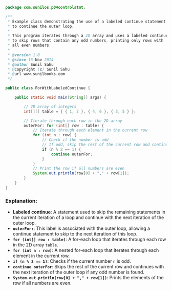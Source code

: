 ```java
package com.sunilos.p04controlstmt;

/**
 * Example class demonstrating the use of a labeled continue statement
 * to continue the outer loop.
 * 
 * This program iterates through a 2D array and uses a labeled continue
 * to skip rows that contain any odd numbers, printing only rows with
 * all even numbers.
 * 
 * @version 1.0
 * @since 16 Nov 2014
 * @author Sunil Sahu
 * @Copyright (c) Sunil Sahu
 * @url www.sunilbooks.com
 */

public class ForWithLabeledContinue {

    public static void main(String[] args) {

        // 2D array of integers
        int[][] table = { { 1, 2 }, { 4, 6 }, { 3, 5 } };

        // Iterate through each row in the 2D array
        outerFor: for (int[] row : table) {
            // Iterate through each element in the current row
            for (int n : row) {
                // Check if the number is odd
                // If odd, skip the rest of the current row and continue to the next row
                if (n % 2 == 1) {
                    continue outerFor;
                }
            }
            // Print the row if all numbers are even
            System.out.println(row[0] + "," + row[1]);
        }
    }
}
```

### Explanation:
- **Labeled continue**: A statement used to skip the remaining statements in the current iteration of a loop and continue with the next iteration of the outer loop.
- **`outerFor:`**: This label is associated with the outer loop, allowing a continue statement to skip to the next iteration of this loop.
- **`for (int[] row : table)`**: A for-each loop that iterates through each row in the 2D array `table`.
- **`for (int n : row)`**: A nested for-each loop that iterates through each element in the current row.
- **`if (n % 2 == 1)`**: Checks if the current number `n` is odd.
- **`continue outerFor`**: Skips the rest of the current row and continues with the next iteration of the outer loop if any odd number is found.
- **`System.out.println(row[0] + "," + row[1])`**: Prints the elements of the row if all numbers are even.
